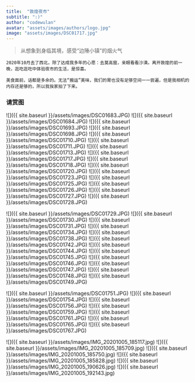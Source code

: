 ```yaml
---
title:  "敦煌夜市"
subtitle: ":)"
author: "codewulan"
avatar: "assets/images/authors/logo.jpg"
image: "assets/images/DSC01717.jpg"
---
```


> 从想象到身临其境，感受“边陲小镇”的烟火气

    2020年10月去了西北，除了达成我多年的心愿：去莫高窟，亲眼看看沙漠。离开敦煌的前一晚，逛吃逛吃中体验夜市的生活，是惊喜。
    
    美食面前，话都是多余的。无法“搬运”美味，我们的胃也没有足够空间一一尝遍，但是我相机的内存还是够的，所以我挨家拍了下来。

### 请赏图
![]({{ site.baseurl }}/assets/images/DSC01683.JPG)
![]({{ site.baseurl }}/assets/images/DSC01684.JPG)
![]({{ site.baseurl }}/assets/images/DSC01693.JPG)
![]({{ site.baseurl }}/assets/images/DSC01698.JPG)
![]({{ site.baseurl }}/assets/images/DSC01710.JPG)
![]({{ site.baseurl }}/assets/images/DSC01711.JPG)
![]({{ site.baseurl }}/assets/images/DSC01713.JPG)
![]({{ site.baseurl }}/assets/images/DSC01717.JPG)
![]({{ site.baseurl }}/assets/images/DSC01718.JPG)
![]({{ site.baseurl }}/assets/images/DSC01720.JPG)
![]({{ site.baseurl }}/assets/images/DSC01723.JPG)
![]({{ site.baseurl }}/assets/images/DSC01725.JPG)
![]({{ site.baseurl }}/assets/images/DSC01726.JPG)
![]({{ site.baseurl }}/assets/images/DSC01727.JPG)
![]({{ site.baseurl }}/assets/images/DSC01728.JPG)

![]({{ site.baseurl }}/assets/images/DSC01729.JPG)
![]({{ site.baseurl }}/assets/images/DSC01730.JPG)
![]({{ site.baseurl }}/assets/images/DSC01731.JPG)
![]({{ site.baseurl }}/assets/images/DSC01734.JPG)
![]({{ site.baseurl }}/assets/images/DSC01738.JPG)
![]({{ site.baseurl }}/assets/images/DSC01742.JPG)
![]({{ site.baseurl }}/assets/images/DSC01744.JPG)
![]({{ site.baseurl }}/assets/images/DSC01745.JPG)
![]({{ site.baseurl }}/assets/images/DSC01746.JPG)
![]({{ site.baseurl }}/assets/images/DSC01747.JPG)
![]({{ site.baseurl }}/assets/images/DSC01748.JPG)
![]({{ site.baseurl }}/assets/images/DSC01749.JPG)

![]({{ site.baseurl }}/assets/images/DSC01751.JPG)
![]({{ site.baseurl }}/assets/images/DSC01754.JPG)
![]({{ site.baseurl }}/assets/images/DSC01756.JPG)
![]({{ site.baseurl }}/assets/images/DSC01759.JPG)
![]({{ site.baseurl }}/assets/images/DSC01761.JPG)
![]({{ site.baseurl }}/assets/images/DSC01765.JPG)
![]({{ site.baseurl }}/assets/images/DSC01767.JPG)

![]({{ site.baseurl }}/assets/images/IMG_20201005_185117.jpg)
![]({{ site.baseurl }}/assets/images/IMG_20201005_185709.jpg)
![]({{ site.baseurl }}/assets/images/IMG_20201005_185750.jpg)
![]({{ site.baseurl }}/assets/images/IMG_20201005_185828.jpg)
![]({{ site.baseurl }}/assets/images/IMG_20201005_190626.jpg)
![]({{ site.baseurl }}/assets/images/IMG_20201005_192143.jpg)
